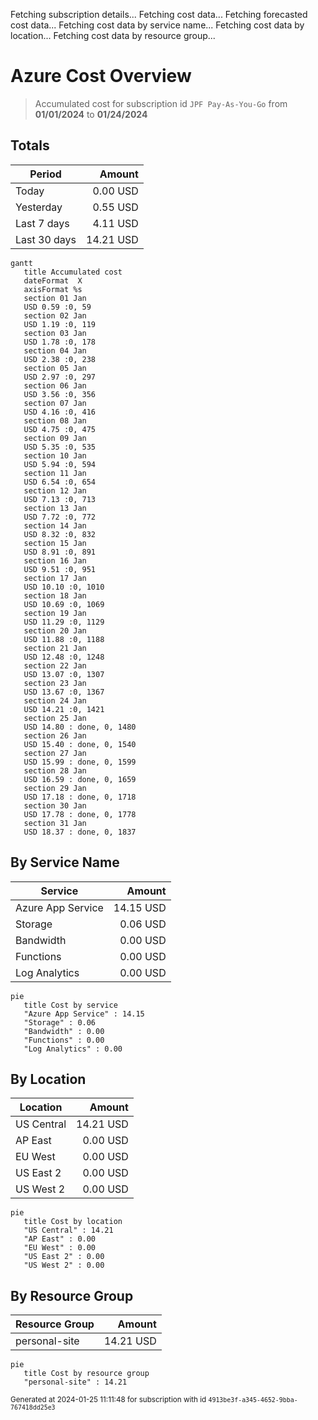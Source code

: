 Fetching subscription details...
Fetching cost data...
Fetching forecasted cost data...
Fetching cost data by service name...
Fetching cost data by location...
Fetching cost data by resource group...
# Azure Cost Overview

> Accumulated cost for subscription id `JPF Pay-As-You-Go` from **01/01/2024** to **01/24/2024**

## Totals

|Period|Amount|
|---|---:|
|Today|0.00 USD|
|Yesterday|0.55 USD|
|Last 7 days|4.11 USD|
|Last 30 days|14.21 USD|

```mermaid
gantt
   title Accumulated cost
   dateFormat  X
   axisFormat %s
   section 01 Jan
   USD 0.59 :0, 59
   section 02 Jan
   USD 1.19 :0, 119
   section 03 Jan
   USD 1.78 :0, 178
   section 04 Jan
   USD 2.38 :0, 238
   section 05 Jan
   USD 2.97 :0, 297
   section 06 Jan
   USD 3.56 :0, 356
   section 07 Jan
   USD 4.16 :0, 416
   section 08 Jan
   USD 4.75 :0, 475
   section 09 Jan
   USD 5.35 :0, 535
   section 10 Jan
   USD 5.94 :0, 594
   section 11 Jan
   USD 6.54 :0, 654
   section 12 Jan
   USD 7.13 :0, 713
   section 13 Jan
   USD 7.72 :0, 772
   section 14 Jan
   USD 8.32 :0, 832
   section 15 Jan
   USD 8.91 :0, 891
   section 16 Jan
   USD 9.51 :0, 951
   section 17 Jan
   USD 10.10 :0, 1010
   section 18 Jan
   USD 10.69 :0, 1069
   section 19 Jan
   USD 11.29 :0, 1129
   section 20 Jan
   USD 11.88 :0, 1188
   section 21 Jan
   USD 12.48 :0, 1248
   section 22 Jan
   USD 13.07 :0, 1307
   section 23 Jan
   USD 13.67 :0, 1367
   section 24 Jan
   USD 14.21 :0, 1421
   section 25 Jan
   USD 14.80 : done, 0, 1480
   section 26 Jan
   USD 15.40 : done, 0, 1540
   section 27 Jan
   USD 15.99 : done, 0, 1599
   section 28 Jan
   USD 16.59 : done, 0, 1659
   section 29 Jan
   USD 17.18 : done, 0, 1718
   section 30 Jan
   USD 17.78 : done, 0, 1778
   section 31 Jan
   USD 18.37 : done, 0, 1837
```

## By Service Name

|Service|Amount|
|---|---:|
|Azure App Service|14.15 USD|
|Storage|0.06 USD|
|Bandwidth|0.00 USD|
|Functions|0.00 USD|
|Log Analytics|0.00 USD|

```mermaid
pie
   title Cost by service
   "Azure App Service" : 14.15
   "Storage" : 0.06
   "Bandwidth" : 0.00
   "Functions" : 0.00
   "Log Analytics" : 0.00
```

## By Location

|Location|Amount|
|---|---:|
|US Central|14.21 USD|
|AP East|0.00 USD|
|EU West|0.00 USD|
|US East 2|0.00 USD|
|US West 2|0.00 USD|

```mermaid
pie
   title Cost by location
   "US Central" : 14.21
   "AP East" : 0.00
   "EU West" : 0.00
   "US East 2" : 0.00
   "US West 2" : 0.00
```

## By Resource Group

|Resource Group|Amount|
|---|---:|
|personal-site|14.21 USD|

```mermaid
pie
   title Cost by resource group
   "personal-site" : 14.21
```

<sup>Generated at 2024-01-25 11:11:48 for subscription with id `4913be3f-a345-4652-9bba-767418dd25e3`</sup>
